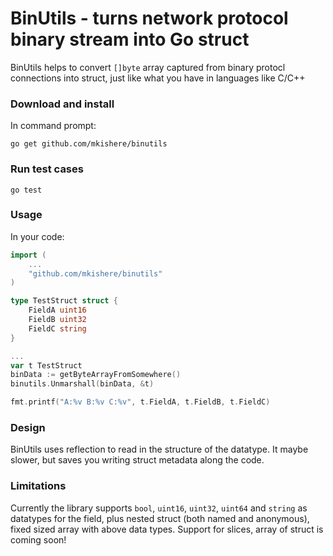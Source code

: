 # BinUtils - turns network protocol binary stream into Go struct
BinUtils helps to convert `[]byte` array captured from binary protocl connections into struct, just like what you have in languages like C/C++

### Download and install
In command prompt:
```
go get github.com/mkishere/binutils
```
### Run test cases
```
go test
```

### Usage
In your code:
```go
import (
    ...
    "github.com/mkishere/binutils"
)

type TestStruct struct {
    FieldA uint16
    FieldB uint32
    FieldC string
}

...
var t TestStruct
binData := getByteArrayFromSomewhere()
binutils.Unmarshall(binData, &t)

fmt.printf("A:%v B:%v C:%v", t.FieldA, t.FieldB, t.FieldC)
```
### Design
BinUtils uses reflection to read in the structure of the datatype. It maybe slower, but saves you writing struct metadata along the code.

### Limitations
Currently the library supports `bool`, `uint16`, `uint32`, `uint64` and `string` as datatypes for the field, plus nested struct (both named and anonymous), fixed sized array with above data types. Support for slices, array of struct is coming soon!